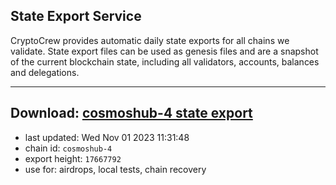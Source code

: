 ## State Export Service
CryptoCrew provides automatic daily state exports for all chains we validate. State export files can be used as genesis files and are a snapshot of the current blockchain state, including all validators, accounts, balances and delegations.

---
**Download: [cosmoshub-4 state export](https://dl.ccvalidators.com/SERVICE/cosmoshub/cosmoshub-4_export_17667792.json)**
---

- last updated: Wed Nov 01 2023 11:31:48
- chain id: `cosmoshub-4`
- export height: `17667792`
- use for: airdrops, local tests, chain recovery
